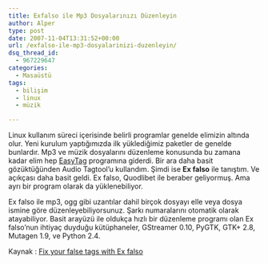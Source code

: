 ```yaml
---
title: Exfalso ile Mp3 Dosyalarınızı Düzenleyin
author: Alper
type: post
date: 2007-11-04T13:31:52+00:00
url: /exfalso-ile-mp3-dosyalarinizi-duzenleyin/
dsq_thread_id:
  - 967229647
categories:
  - Masaüstü
tags:
  - bilişim
  - linux
  - müzik

---
```

Linux kullanım süreci içerisinde belirli programlar genelde elimizin altında olur. Yeni kurulum yaptığımızda ilk yüklediğimiz paketler de genelde bunlardır. Mp3 ve müzik dosyalarını düzenleme konusunda bu zamana kadar elim hep [EasyTag][1] programına giderdi. Bir ara daha basit gözüktüğünden Audio Tagtool&#8217;u kullandım. Şimdi ise **Ex falso** ile tanıştım. Ve açıkçası daha basit geldi. Ex falso, Quodlibet ile beraber geliyormuş. Ama ayrı bir program olarak da yüklenebiliyor.

Ex falso ile mp3, ogg gibi uzantılar dahil birçok dosyayı elle veya dosya ismine göre düzenleyebiliyorsunuz. Şarkı numaralarını otomatik olarak atayabiliyor. Basit arayüzü ile oldukça hızlı bir düzenleme programı olan Ex falso&#8217;nun ihtiyaç duyduğu kütüphaneler, GStreamer 0.10, PyGTK, GTK+ 2.8, Mutagen 1.9, ve Python 2.4.

Kaynak : [Fix your false tags with Ex falso][2]

 [1]: https://easytag.sourceforge.net/
 [2]: https://fosswire.com/2007/10/21/fix-your-false-tags-with-ex-falso/